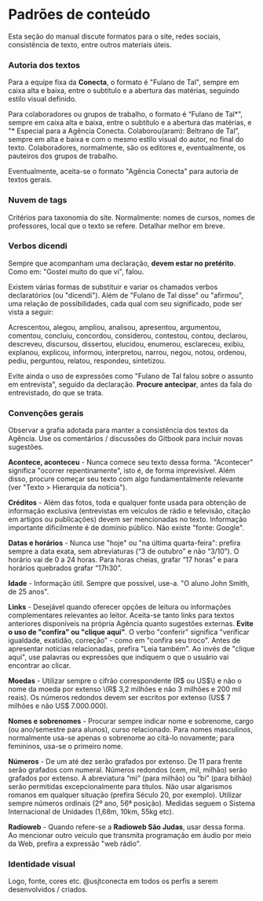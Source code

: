 # Padrões de conteúdo

Esta seção do manual discute formatos para o site, redes sociais, consistência de texto, entre outros materiais úteis.

### Autoria dos textos

Para a equipe fixa da **Conecta**, o formato é "Fulano de Tal", sempre em caixa alta e baixa, entre o subtítulo e a abertura das matérias, seguindo estilo visual definido.

Para colaboradores ou grupos de trabalho, o formato é “Fulano de Tal\*", sempre em caixa alta e baixa, entre o subtítulo e a abertura das matérias, e "\* Especial para a Agência Conecta. Colaborou\(aram\): Beltrano de Tal”, sempre em alta e baixa e com o mesmo estilo visual do autor, no final do texto. Colaboradores, normalmente, são os editores e, eventualmente, os pauteiros dos grupos de trabalho.

Eventualmente, aceita-se o formato "Agência Conecta" para autoria de textos gerais.

### Nuvem de tags

Critérios para taxonomia do site. Normalmente: nomes de cursos, nomes de professores, local que o texto se refere. Detalhar melhor em breve.

### Verbos dicendi

Sempre que acompanham uma declaração, **devem estar no pretérito**. Como em: "Gostei muito do que vi", falou.

Existem várias formas de substituir e variar os chamados verbos declaratórios \(ou "dicendi"\). Além de "Fulano de Tal disse" ou "afirmou", uma relação de possibilidades, cada qual com seu significado, pode ser vista a seguir:

Acrescentou, alegou, ampliou, analisou, apresentou, argumentou, comentou, concluiu, concordou, considerou, contestou, contou, declarou, descreveu, discursou, dissertou, elucidou, enumerou, esclareceu, exibiu, explanou, explicou, informou, interpretou, narrou, negou, notou, ordenou, pediu, perguntou, relatou, respondeu, sintetizou.

Evite ainda o uso de expressões como "Fulano de Tal falou sobre o assunto em entrevista", seguido da declaração. **Procure antecipar**, antes da fala do entrevistado, do que se trata.

### Convenções gerais

Observar a grafia adotada para manter a consistência dos textos da Agência. Use os comentários / discussões do Gitbook para incluir novas sugestões.

**Acontece, aconteceu** - Nunca comece seu texto dessa forma. "Acontecer" significa "ocorrer repentinamente", isto é, de forma imprevisível. Além disso, procure começar seu texto com algo fundamentalmente relevante \(ver "Texto &gt; Hierarquia da notícia"\).

**Créditos** - Além das fotos, toda e qualquer fonte usada para obtenção de informação exclusiva \(entrevistas em veículos de rádio e televisão, citação em artigos ou publicações\) devem ser mencionadas no texto. Informação importante dificilmente é de  domínio público. Não existe "fonte: Google".

**Datas e horários** - Nunca use "hoje" ou "na última quarta-feira": prefira sempre a data exata, sem abreviaturas \(“3 de outubro” e não “3/10”\). O horário vai de 0 a 24 horas. Para horas cheias, grafar “17 horas” e para horários quebrados grafar “17h30”.

**Idade** - Informação útil. Sempre que possível, use-a. "O aluno  John Smith, de 25 anos".

**Links** - Desejável quando oferecer opções de leitura ou informações complementares relevantes ao leitor. Aceita-se tanto links para textos anteriores disponíveis na própria Agência quanto sugestões externas. **Evite o uso de "confira" ou "clique aqui"**. O verbo "conferir" significa "verificar igualdade, exatidão, correção" - como em "confira seu troco". Antes de apresentar notícias relacionadas, prefira "Leia também". Ao invés de "clique aqui", use palavras ou expressões que indiquem o que o usuário vai encontrar ao clicar.

**Moedas** - Utilizar sempre o cifrão correspondente \(R$ ou US$\) e não o nome da moeda por extenso \(R$ 3,2 milhões e não 3 milhões e 200 mil reais\). Os números redondos devem ser escritos por extenso \(US$ 7 milhões e não US$ 7.000.000\).

**Nomes e sobrenomes** - Procurar sempre indicar nome e sobrenome, cargo \(ou ano/semestre para alunos\), curso relacionado. Para nomes masculinos, normalmente usa-se apenas o sobrenome ao citá-lo novamente; para femininos, usa-se o primeiro nome.

**Números** - De um até dez serão grafados por extenso. De 11 para frente serão grafados com numeral. Números redondos \(cem, mil, milhão\) serão grafados por extenso. A abreviatura “mi” \(para milhão\) ou “bi” \(para bilhão\) serão permitidas excepcionalmente para títulos. Não usar algarismos romanos em qualquer situação \(prefira Século 20, por exemplo\). Utilizar sempre números ordinais \(2º ano, 56ª posição\). Medidas seguem o Sistema Internacional de Unidades \(1,68m, 10km, 55kg etc\).

**Radioweb** - Quando refere-se a **Radioweb São Judas**, usar dessa forma. Ao mencionar outro veículo que transmita programação em áudio por meio da Web, prefira a expressão "web rádio".

### Identidade visual

Logo, fonte, cores etc. @usjtconecta em todos os perfis a serem desenvolvidos / criados.

